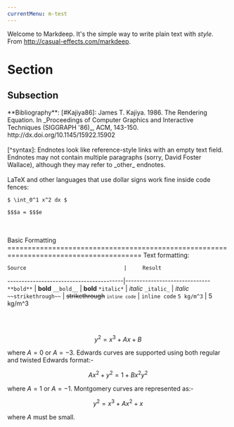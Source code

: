 ```yaml
---
currentMenu: m-test
---
```


Welcome to Markdeep. It's the simple way to write plain text with
_style_. From http://casual-effects.com/markdeep.


Section
===============================================================================

Subsection
-------------------------------------------------------------------------------
<markdeep>
**Bibliography**:
[#Kajiya86]: James T. Kajiya. 1986. The Rendering Equation.
In _Proceedings of Computer Graphics and Interactive Techniques
(SIGGRAPH '86)_, ACM, 143-150. http://dx.doi.org/10.1145/15922.15902
</markdeep>
<br></br>

<markdeep>
[^syntax]: Endnotes look like reference-style links with an empty text
field. Endnotes may not contain multiple paragraphs (sorry, David
Foster Wallace), although they may refer to _other_ endnotes.
</markdeep>
<br></br>


<markdeep>
LaTeX and other languages that use dollar signs work fine inside code
fences:

````````````````````````````````````
$ \int_0^1 x^2 dx $

$$$a = $$$e

````````````````````````````````````
</markdeep>
<br></br>

<markdeep>
Basic Formatting
=======================================================================================
Text formatting:

    Source                               |     Result
-----------------------------------------|------------------------------
`**bold**`                               | **bold**
`__bold__`                               | __bold__
`*italic*`                               | *italic*
`_italic_`                               | _italic_
`~~strikethrough~~`                      | ~~strikethrough~~
<code>`inline code`</code>               | `inline code`
`5 kg/m^3`                               | 5 kg/m^3

</markdeep>
<br></br>

$$y^2=x^3+Ax+B$$

where $A=0$ or $A=-3$. Edwards curves are supported using both regular
and twisted Edwards format:-

$$Ax^2+y^2=1+Bx^2y^2$$

where $A=1$ or $A=-1$. Montgomery curves are represented as:-

$$y^2=x^3+Ax^2+x$$

where $A$ must be small.

<script>window.markdeepOptions = {mode: 'html'};</script>
<script src="markdeep.min.js"></script>
<script src="https://casual-effects.com/markdeep/latest/markdeep.min.js"></script>
